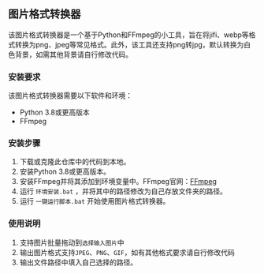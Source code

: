 ## 图片格式转换器

该图片格式转换器是一个基于Python和FFmpeg的小工具，旨在将jifi、webp等格式转换为png、jpeg等常见格式。此外，该工具还支持png转jpg，默认转换为白色背景，如需其他背景请自行修改代码。

### 安装要求

该图片格式转换器需要以下软件和环境：

- Python 3.8或更高版本
- FFmpeg

### 安装步骤

1. 下载或克隆此仓库中的代码到本地。
2. 安装Python 3.8或更高版本。
3. 安装FFmpeg并将其添加到环境变量中。FFmpeg官网：[FFmpeg](https://ffmpeg.org/)
4. 运行 `环境安装.bat` ，并将其中的路径修改为自己存放文件夹的路径。
5. 运行 `一键运行脚本.bat` 开始使用图片格式转换器。

### 使用说明

1. 支持图片批量拖动到`选择输入图片`中
2. 输出图片格式支持`JPEG`、`PNG`、`GIF`，如有其他格式要求请自行修改代码
3. 输出文件路径中填入自己选择的路径。